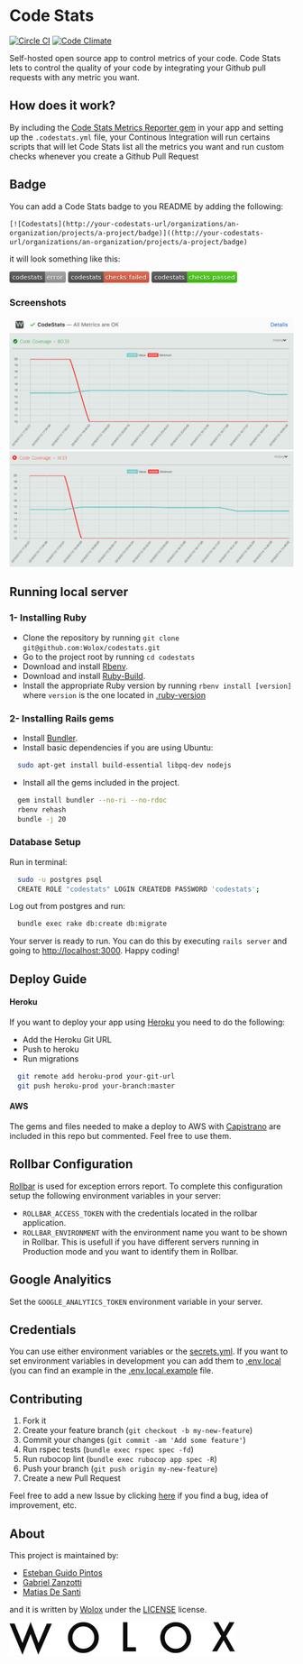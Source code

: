 Code Stats
===============
[![Circle CI](https://circleci.com/gh/Wolox/codestats/tree/master.svg?style=svg)](https://circleci.com/gh/Wolox/codestats/tree/master)
[![Code Climate](https://codeclimate.com/github/Wolox/codestats/badges/gpa.svg)](https://codeclimate.com/github/Wolox/codestats)

Self-hosted open source app to control metrics of your code. Code Stats lets to control the quality of your code by integrating your Github pull requests with any metric you want.

## How does it work?

By including the [Code Stats Metrics Reporter gem](https://github.com/Wolox/codestats-metrics-reporter) in your app and setting up the `.codestats.yml` file, your Continous Integration will run certains scripts that will let Code Stats list all the metrics you want and run custom checks whenever you create a Github Pull Request

## Badge

You can add a Code Stats badge to you README by adding the following:

```
[![Codestats](http://your-codestats-url/organizations/an-organization/projects/a-project/badge)]((http://your-codestats-url/organizations/an-organization/projects/a-project/badge)
```

it will look something like this:

![code stats error badge](public/badge-error-lightgrey.png?raw=true)
![code stats failed badge](public/checks-failed-red.png?raw=true)
![code stats success badge](public/checks-passed-green.png?raw=true)

### Screenshots

![Pull Request Integration](public/pull-request-integration.png?raw=true)
![Success Metric](public/success-metric.png?raw=true)
![Failed Metric](public/failed-metric.png?raw=true)

## Running local server

### 1- Installing Ruby

- Clone the repository by running `git clone git@github.com:Wolox/codestats.git`
- Go to the project root by running `cd codestats`
- Download and install [Rbenv](https://github.com/rbenv/rbenv#basic-github-checkout).
- Download and install [Ruby-Build](https://github.com/rbenv/ruby-build#installing-as-an-rbenv-plugin-recommended).
- Install the appropriate Ruby version by running `rbenv install [version]` where `version` is the one located in [.ruby-version](.ruby-version)

### 2- Installing Rails gems

- Install [Bundler](http://bundler.io/).
- Install basic dependencies if you are using Ubuntu:

```bash
  sudo apt-get install build-essential libpq-dev nodejs
```

- Install all the gems included in the project.

```bash
  gem install bundler --no-ri --no-rdoc
  rbenv rehash
  bundle -j 20
```

### Database Setup

Run in terminal:

```bash
  sudo -u postgres psql
  CREATE ROLE "codestats" LOGIN CREATEDB PASSWORD 'codestats';
```

Log out from postgres and run:

```bash
  bundle exec rake db:create db:migrate
```

Your server is ready to run. You can do this by executing `rails server` and going to [http://localhost:3000](http://localhost:3000). Happy coding!

## Deploy Guide

#### Heroku

If you want to deploy your app using [Heroku](https://www.heroku.com) you need to do the following:

- Add the Heroku Git URL
- Push to heroku
- Run migrations

```bash
  git remote add heroku-prod your-git-url
  git push heroku-prod your-branch:master
```

#### AWS

The gems and files needed to make a deploy to AWS with [Capistrano](http://capistranorb.com/) are included in this repo but commented. Feel free to use them.

## Rollbar Configuration

[Rollbar](https://rollbar.com/) is used for exception errors report. To complete this configuration setup the following environment variables in your server:

- `ROLLBAR_ACCESS_TOKEN` with the credentials located in the rollbar application.
- `ROLLBAR_ENVIRONMENT` with the environment name you want to be shown in Rollbar. This is usefull if you have different servers running in Production mode and you want to identify them in Rollbar.

## Google Analyitics

Set the `GOOGLE_ANALYTICS_TOKEN` environment variable in your server.

## Credentials

You can use either environment variables or the [secrets.yml](config/secrets.yml). If you want to set environment variables in development you can add them to [.env.local](.env.local) (you can find an example in the [.env.local.example](.env.local.example) file.

## Contributing

1. Fork it
2. Create your feature branch (`git checkout -b my-new-feature`)
3. Commit your changes (`git commit -am 'Add some feature'`)
4. Run rspec tests (`bundle exec rspec spec -fd`)
5. Run rubocop lint (`bundle exec rubocop app spec -R`)
6. Push your branch (`git push origin my-new-feature`)
7. Create a new Pull Request

Feel free to add a new Issue by clicking [here](https://github.com/Wolox/codestats/issues/new) if you find a bug, idea of improvement, etc.

## About

This project is maintained by:

- [Esteban Guido Pintos](https://github.com/epintos)
- [Gabriel Zanzotti](https://github.com/SKOLZ)
- [Matias De Santi](http://github.com/mdesanti)

and it is written by [Wolox](http://www.wolox.com.ar) under the [LICENSE](LICENSE) license.


![Wolox](https://raw.githubusercontent.com/Wolox/press-kit/master/logos/logo_banner.png)
